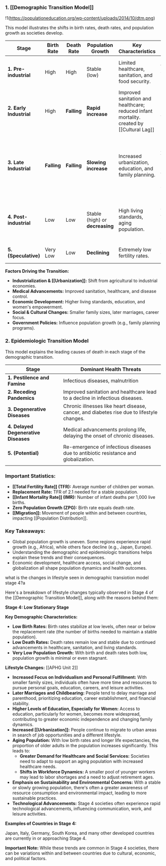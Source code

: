 ### 1. [[Demographic Transition Model]] 

!1(https://populationeducation.org/wp-content/uploads/2014/10/dtm.png)

This model illustrates the shifts in birth rates, death rates, and population growth as societies develop.

| Stage                   | Birth Rate  | Death Rate  | Population Growth               | Key Characteristics                                                                       | Examples                                                                            |
| ----------------------- | ----------- | ----------- | ------------------------------- | ----------------------------------------------------------------------------------------- | ----------------------------------------------------------------------------------- |
| **1. Pre-industrial**   | High        | High        | Stable (low)                    | Limited healthcare, sanitation, and food security.                                        | Uncontacted tribes, everyone before the 1700s                                       |
| **2. Early Industrial** | High        | **Falling** | **Rapid increase**              | Improved sanitation and healthcare; reduced infant mortality. created by [[Cultural Lag]] | Poorer MENA, Africa, Central Asia                                                   |
| **3. Late Industrial**  | **Falling** | **Falling** | **Slowing increase**            | Increased urbanization, education, and family planning.                                   | Central and South America, Wealthier MENA Countries, Wealthier SEA countries, India |
| **4. Post-industrial**  | Low         | Low         | Stable (high) or **decreasing** | High living standards, aging population.                                                  | US, Canada, Argentina, Australia, New Zealand, Most of europe                       |
| **5. (Speculative)**    | Very Low    | Low         | **Declining**                   | Extremely low fertility rates.                                                            | Russia, Japan, Germany                                                              |

**Factors Driving the Transition:**

* **Industrialization & [[Urbanization]]:** Shift from agricultural to industrial economies.
* **Medical Advancements:** Improved sanitation, healthcare, and disease control.
* **Economic Development:** Higher living standards, education, and women's empowerment.
* **Social & Cultural Changes:** Smaller family sizes, later marriages, career focus.
* **Government Policies:**  Influence population growth (e.g., family planning programs).

### 2. Epidemiologic Transition Model

This model explains the leading causes of death in each stage of the demographic transition.

| Stage                                | Dominant Health Threats                                                                   |
| ------------------------------------ | ----------------------------------------------------------------------------------------- |
| **1. Pestilence and Famine**         | Infectious diseases, malnutrition                                                         |
| **2. Receding Pandemics**            | Improved sanitation and healthcare lead to a decline in infectious diseases.              |
| **3. Degenerative Diseases**         | Chronic illnesses like heart disease, cancer, and diabetes rise due to lifestyle changes. |
| **4. Delayed Degenerative Diseases** | Medical advancements prolong life, delaying the onset of chronic diseases.                |
| **5. (Potential)**                   | Re-emergence of infectious diseases due to antibiotic resistance and globalization.       |
|                                      |                                                                                           |

### Important Statistics:

* **[[Total Fertility Rate]] (TFR):** Average number of children per woman.
* **Replacement Rate:** TFR of 2.1 needed for a stable population.
* **[[Infant Mortality Rate]] (IMR):** Number of infant deaths per 1,000 live births.
* **Zero Population Growth (ZPG):** Birth rate equals death rate.
* **[[Migration]]:** Movement of people within and between countries, impacting [[Population Distribution]].

### Key Takeaways:

* Global population growth is uneven. Some regions experience rapid growth (e.g., Africa), while others face decline (e.g., Japan, Europe).
* Understanding the demographic and epidemiologic transitions helps explain these trends and their consequences.
* Economic development, healthcare access, social change, and globalization all shape population dynamics and health outcomes. 

what is the changes in lifestyle seen in demographic transiotion model stage 4?a

 Here's a breakdown of lifestyle changes typically observed in Stage 4 of the [[Demographic Transition Model]], along with the reasons behind them:

**Stage 4: Low Stationary Stage**

**Key Demographic Characteristics:**

* **Low Birth Rates:** Birth rates stabilize at low levels, often near or below the replacement rate (the number of births needed to maintain a stable population).
* **Low Death Rates:** Death rates remain low and stable due to continued advancements in healthcare, sanitation, and living standards.
* **Very Low Population Growth:**  With birth and death rates both low, population growth is minimal or even stagnant.

**Lifestyle Changes:**
[[APHG Unit 2]]
* **Increased Focus on Individualism and Personal Fulfillment:** With smaller family sizes, individuals often have more time and resources to pursue personal goals, education, careers, and leisure activities.
* **Later Marriages and Childbearing:** People tend to delay marriage and parenthood, prioritizing education, career establishment, and financial stability.
* **Higher Levels of Education, Especially for Women:**  Access to education, particularly for women, becomes more widespread, contributing to greater economic independence and changing family dynamics.
* **Increased [[Urbanization]]:** People continue to migrate to urban areas in search of job opportunities and a different lifestyle.
* **Aging Population:**  With low birth rates and longer life expectancies, the proportion of older adults in the population increases significantly. This leads to:
    * **Greater Demand for Healthcare and Social Services:**  Societies need to adapt to support an aging population with increased healthcare needs.
    * **Shifts in Workforce Dynamics:**  A smaller pool of younger workers may lead to labor shortages and a need to adjust retirement ages.
* **Emphasis on Sustainability and Environmental Concerns:**  With a stable or slowly growing population, there's often a greater awareness of resource consumption and environmental impact, leading to more sustainable practices.
* **Technological Advancements:** Stage 4 societies often experience rapid technological advancements, influencing communication, work, and leisure activities.

**Examples of Countries in Stage 4:**

Japan, Italy, Germany, South Korea, and many other developed countries are currently in or approaching Stage 4.

**Important Note:**  While these trends are common in Stage 4 societies, there can be variations within and between countries due to cultural, economic, and political factors. 
